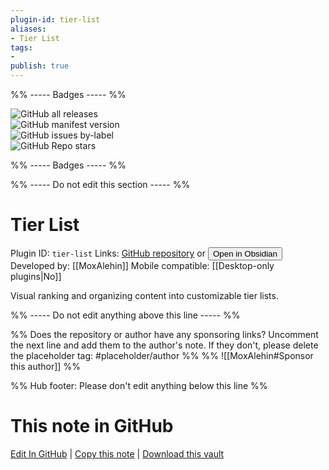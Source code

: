 ```yaml
---
plugin-id: tier-list
aliases:
- Tier List
tags: 
- 
publish: true
---
```


%% ----- Badges ----- %%

![GitHub all releases](https://img.shields.io/github/downloads/MoxAlehin/TierList/total?color=573E7A&logo=github&style=for-the-badge)   
![GitHub manifest version](https://img.shields.io/github/manifest-json/v/MoxAlehin/TierList?color=573E7A&logo=github&style=for-the-badge)   
![GitHub issues by-label](https://img.shields.io/github/issues/MoxAlehin/TierList/help%20wanted?color=573E7A&logo=github&style=for-the-badge)   
![GitHub Repo stars](https://img.shields.io/github/stars/MoxAlehin/TierList?color=573E7A&logo=github&style=for-the-badge)

%% ----- Badges ----- %%

%% ----- Do not edit this section ----- %%

# Tier List

Plugin ID: `tier-list`
Links: [GitHub repository](https://github.com/MoxAlehin/TierList) or [<button id=HH>Open in Obsidian</button>](obsidian://show-plugin?id=tier-list)
Developed by: [[MoxAlehin]]
Mobile compatible: [[Desktop-only plugins|No]]

Visual ranking and organizing content into customizable tier lists.

%% ----- Do not edit anything above this line ----- %% 

%% Does the repository or author have any sponsoring links? Uncomment the next line and add them to the author's note. If they don't, please delete the placeholder tag: #placeholder/author %%
%% ![[MoxAlehin#Sponsor this author]] %%

%% Hub footer: Please don't edit anything below this line %%

# This note in GitHub

<span class="git-footer">[Edit In GitHub](https://github.dev/obsidian-community/obsidian-hub/blob/main/02%20-%20Community%20Expansions/02.05%20All%20Community%20Expansions/Plugins/tier-list.md "git-hub-edit-note") | [Copy this note](https://raw.githubusercontent.com/obsidian-community/obsidian-hub/main/02%20-%20Community%20Expansions/02.05%20All%20Community%20Expansions/Plugins/tier-list.md "git-hub-copy-note") | [Download this vault](https://github.com/obsidian-community/obsidian-hub/archive/refs/heads/main.zip "git-hub-download-vault") </span>
